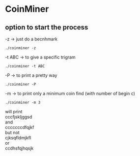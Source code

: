 # CoinMiner

## option to start the process

-z -> just do a becnhmark
```
./coinminer -z
```

-t ABC -> to give a specific trigram
```
./coinminer -t ABC
```
-P -> to print a pretty way
```
./coinminer -P
```
-m -> to print only a minimum coin find (with number of begin c)
```
./coinminer -m 3
```
will print </br>
cccfjskljggsd</br>
and </br>
cccccccdfqjkf</br>
but not</br>
cjksqfldmjkfl</br>
or</br>
ccdhsfqjhqsjk</br>